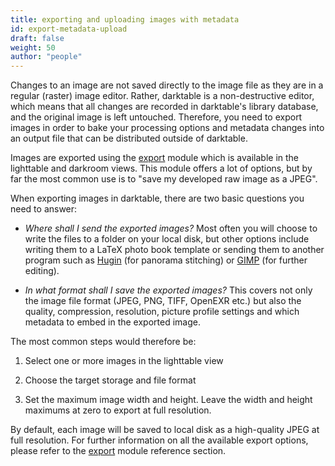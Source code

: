 ```yaml
---
title: exporting and uploading images with metadata
id: export-metadata-upload
draft: false
weight: 50
author: "people"
---
```


Changes to an image are not saved directly to the image file as they are in a regular (raster) image editor. Rather, darktable is a non-destructive editor, which means that all changes are recorded in darktable's library database, and the original image is left untouched. Therefore, you need to export images in order to bake your processing options and metadata changes into an output file that can be distributed outside of darktable.

Images are exported using the [export](../../module-reference/utility-modules/shared/export.md) module which is available in the lighttable and darkroom views. This module offers a lot of options, but by far the most common use is to "save my developed raw image as a JPEG".

When exporting images in darktable, there are two basic questions you need to answer:

- _Where shall I send the exported images?_ Most often you will choose to write the files to a folder on your local disk, but other options include writing them to a LaTeX photo book template or sending them to another program such as [Hugin](http://hugin.sourceforge.net/) (for panorama stitching) or [GIMP](https://www.gimp.org/) (for further editing).

- _In what format shall I save the exported images?_ This covers not only the image file format (JPEG, PNG, TIFF, OpenEXR etc.) but also the quality, compression, resolution, picture profile settings and which metadata to embed in the exported image.

The most common steps would therefore be:

1.  Select one or more images in the lighttable view

2.  Choose the target storage and file format

3.  Set the maximum image width and height. Leave the width and height maximums at zero to export at full resolution.

By default, each image will be saved to local disk as a high-quality JPEG at full resolution. For further information on all the available export options, please refer to the [export](../../module-reference/utility-modules/shared/export.md) module reference section.

